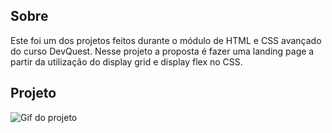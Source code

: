 ## Sobre
Este foi um dos projetos feitos durante o módulo de HTML e CSS avançado do curso DevQuest.
Nesse projeto a proposta é fazer uma landing page a partir da utilização do display grid e display flex no CSS.

## Projeto
<img src="" alt="Gif do projeto">